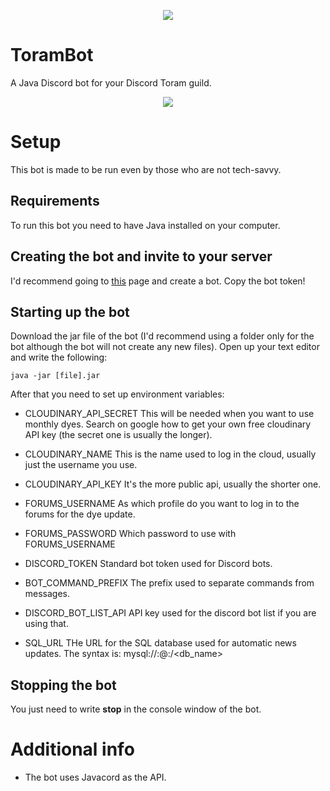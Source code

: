 <p align="center"><img src="https://www.pngkit.com/png/full/383-3831540_-toram-online-logo.png" /></p>

# ToramBot
A Java Discord bot for your Discord Toram guild.
<p align="center"><img src="https://raw.githubusercontent.com/ZastrixArundell/ToramBot/master/images/profile.png" /></p>

# Setup
This bot is made to be run even by those who are not tech-savvy.

## Requirements
To run this bot you need to have Java installed on your computer.

## Creating the bot and invite to your server
I'd recommend going to [this](https://github.com/reactiflux/discord-irc/wiki/Creating-a-discord-bot-&-getting-a-token)
 page and create a bot. Copy the bot token!
 
## Starting up the bot
Download the jar file of the bot (I'd recommend using a folder only
for the bot although the bot will not create any new files). Open up
your text editor and write the following:
 
    java -jar [file].jar
    
After that you need to set up environment variables:


- CLOUDINARY_API_SECRET
  This will be needed when you want to use monthly dyes. Search on google how to get your own free
  cloudinary API key (the secret one is usually the longer).
  
- CLOUDINARY_NAME
  This is the name used to log in the cloud, usually just the username you use. 
  
- CLOUDINARY_API_KEY
  It's the more public api, usually the shorter one.
  
- FORUMS_USERNAME
  As which profile do you want to log in to the forums for the dye update.
  
- FORUMS_PASSWORD
  Which password to use with FORUMS_USERNAME
  
- DISCORD_TOKEN
  Standard bot token used for Discord bots.
  
- BOT_COMMAND_PREFIX
  The prefix used to separate commands from messages.
  
- DISCORD_BOT_LIST_API
  API key used for the discord bot list if you are using that.
  
- SQL_URL
  THe URL for the SQL database used for automatic news updates. The syntax is: mysql://<username>:<password>@<host>:<port>/<db_name>
  
## Stopping the bot
You just need to write **stop** in the console window of the bot.

# Additional info
- The bot uses Javacord as the API. 
